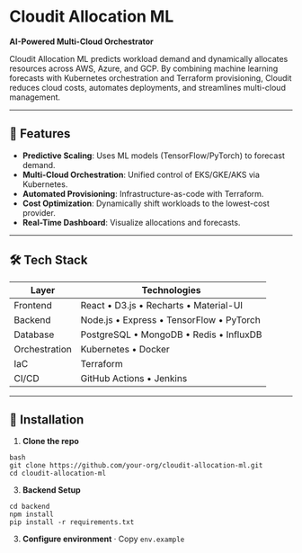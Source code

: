 
# Cloudit Allocation ML

**AI-Powered Multi-Cloud Orchestrator**

Cloudit Allocation ML predicts workload demand and dynamically allocates resources across AWS, Azure, and GCP. By combining machine learning forecasts with Kubernetes orchestration and Terraform provisioning, Cloudit reduces cloud costs, automates deployments, and streamlines multi-cloud management.

---

## 🚀 Features

- **Predictive Scaling**: Uses ML models (TensorFlow/PyTorch) to forecast demand.
- **Multi-Cloud Orchestration**: Unified control of EKS/GKE/AKS via Kubernetes.
- **Automated Provisioning**: Infrastructure-as-code with Terraform.
- **Cost Optimization**: Dynamically shift workloads to the lowest-cost provider.
- **Real-Time Dashboard**: Visualize allocations and forecasts.

---

## 🛠️ Tech Stack

| Layer         | Technologies                             |
| ------------- | ---------------------------------------- |
| Frontend      | React • D3.js • Recharts • Material-UI   |
| Backend       | Node.js • Express • TensorFlow • PyTorch |
| Database      | PostgreSQL • MongoDB • Redis • InfluxDB  |
| Orchestration | Kubernetes • Docker                      |
| IaC           | Terraform                                |
| CI/CD         | GitHub Actions • Jenkins                 |

---

## 💾 Installation

1. **Clone the repo**  
```
bash
git clone https://github.com/your-org/cloudit-allocation-ml.git
cd cloudit-allocation-ml
```
   
3. **Backend Setup**
```
cd backend
npm install
pip install -r requirements.txt
```

3. **Configure environment**
· Copy ```env.example```

